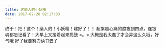 ```yaml
---
title: 这磨人的小妖精
date: 2017-02-28 02:17:03
---
```


终于！把！这个！磨人的！小妖精！建好了！！
超累超心痛的熬夜到四点，连银魂都忘记看了！大早上又接着起来捣鼓 =。=
大概是我太蠢了才会弄这么久哦，好气哦
好了我要努力读书去了

<!--more-->

